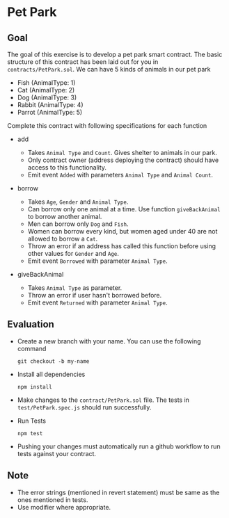 # Pet Park

## Goal

The goal of this exercise is to develop a pet park smart contract. The basic structure of this contract has been laid out for you in `contracts/PetPark.sol`. We can have 5 kinds of animals in our pet park

-   Fish (AnimalType: 1)
-   Cat (AnimalType: 2)
-   Dog (AnimalType: 3)
-   Rabbit (AnimalType: 4)
-   Parrot (AnimalType: 5)

Complete this contract with following specifications for each function

-   add

    -   Takes `Animal Type` and `Count`. Gives shelter to animals in our park.
    -   Only contract owner (address deploying the contract) should have access to this functionality.
    -   Emit event `Added` with parameters `Animal Type` and `Animal Count`.

-   borrow

    -   Takes `Age`, `Gender` and `Animal Type`.
    -   Can borrow only one animal at a time. Use function `giveBackAnimal` to borrow another animal.
    -   Men can borrow only `Dog` and `Fish`.
    -   Women can borrow every kind, but women aged under 40 are not allowed to borrow a `Cat`.
    -   Throw an error if an address has called this function before using other values for `Gender` and `Age`.
    -   Emit event `Borrowed` with parameter `Animal Type`.

-   giveBackAnimal
    -   Takes `Animal Type` as parameter.
    -   Throw an error if user hasn't borrowed before.
    -   Emit event `Returned` with parameter `Animal Type`.

## Evaluation

-   Create a new branch with your name. You can use the following command

    ```
    git checkout -b my-name
    ```

-   Install all dependencies
    ```
    npm install
    ```
-   Make changes to the `contract/PetPark.sol` file. The tests in `test/PetPark.spec.js` should run successfully.

-   Run Tests
    ```
    npm test
    ```
-   Pushing your changes must automatically run a github workflow to run tests against your contract.

## Note

-   The error strings (mentioned in revert statement) must be same as the ones mentioned in tests.
-   Use modifier where appropriate.
